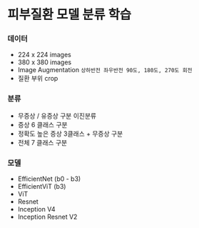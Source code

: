 # 피부질환 모델 분류 학습

### 데이터

- 224 x 224 images
- 380 x 380 images
- Image Augmentation `상하반전 좌우반전 90도, 180도, 270도 회전`
- 질환 부위 crop

### 분류

- 무증상 / 유증상 구분 이진분류
- 증상 6 클래스 구분
- 정확도 높은 증상 3클래스 + 무증상 구분
- 전체 7 클래스 구분

### 모델

- EfficientNet (b0 - b3)
- EfficientViT (b3)
- ViT
- Resnet
- Inception V4
- Inception Resnet V2